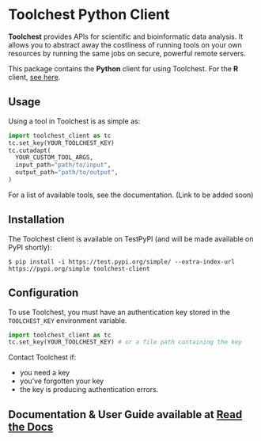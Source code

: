 # Toolchest Python Client

**Toolchest** provides APIs for scientific and bioinformatic data analysis.
It allows you to abstract away the costliness of running tools on your
own resources by running the same jobs on secure, powerful remote
servers.

This package contains the **Python** client for using Toolchest. 
For the **R** client, [see here](https://github.com/trytoolchest/toolchest-client-r).

## Usage

Using a tool in Toolchest is as simple as:

``` python
import toolchest_client as tc
tc.set_key(YOUR_TOOLCHEST_KEY)
tc.cutadapt(
  YOUR_CUSTOM_TOOL_ARGS,
  input_path="path/to/input",
  output_path="path/to/output",
)
```

For a list of available tools, see the documentation. (Link to be added soon)

## Installation

The Toolchest client is available on TestPyPI (and will be made available on PyPI shortly):
``` shell
$ pip install -i https://test.pypi.org/simple/ --extra-index-url https://pypi.org/simple toolchest-client
```

## Configuration

To use Toolchest, you must have an authentication key stored 
in the `TOOLCHEST_KEY` environment variable.

``` python
import toolchest_client as tc
tc.set_key(YOUR_TOOLCHEST_KEY) # or a file path containing the key
```

Contact Toolchest if:

-   you need a key
-   you’ve forgotten your key
-   the key is producing authentication errors.

## Documentation & User Guide available at [Read the Docs](https://toolchest-python-client.readthedocs.io/en/latest/)
